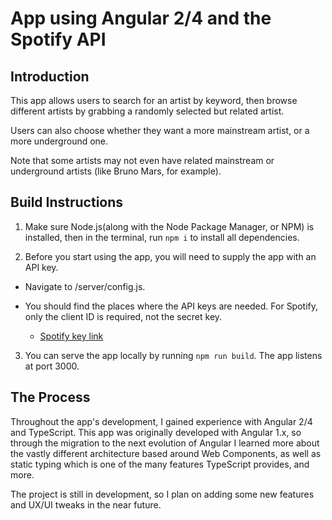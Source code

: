 # App using Angular 2/4 and the Spotify API

## Introduction

This app allows users to search for an artist by keyword, then browse different artists by grabbing a randomly selected but related artist.

Users can also choose whether they want a more mainstream artist, or a more underground one. 

Note that some artists may not even have related mainstream or underground artists (like Bruno Mars, for example).

## Build Instructions

1. Make sure Node.js(along with the Node Package Manager, or NPM) is installed, then in the terminal, run `npm i` to install all dependencies.

2. Before you start using the app, you will need to supply the app with an API key.

  * Navigate to /server/config.js.

  * You should find the places where the API keys are needed. For Spotify, only the client ID is required, not the secret key.

  	* [Spotify key link](https://developer.spotify.com/web-api/)

3. You can serve the app locally by running `npm run build`. The app listens at port 3000.

## The Process

Throughout the app's development, I gained experience with Angular 2/4 and TypeScript. This app was originally developed with Angular 1.x, so through the migration to the next evolution of Angular I learned more about the vastly different architecture based around Web Components, as well as static typing which is one of the many features TypeScript provides, and more.

The project is still in development, so I plan on adding some new features and UX/UI tweaks in the near future.


